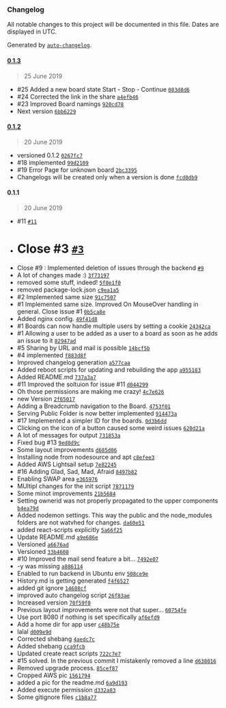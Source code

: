 ### Changelog

All notable changes to this project will be documented in this file. Dates are displayed in UTC.

Generated by [`auto-changelog`](https://github.com/CookPete/auto-changelog).

#### [0.1.3](https://github.com/egde/retro/compare/0.1.3...0.1.3)

> 25 June 2019

- #25 Added a new board state Start - Stop - Continue [`083d8d6`](https://github.com/egde/retro/commit/083d8d691ee981066cbdf3f6038cf8b77714e60d)
- #24 Corrected the link in the share [`a4efb46`](https://github.com/egde/retro/commit/a4efb4619573bec214cdd73af3594a690d1f839e)
- #23 Improved Board namings [`920cd78`](https://github.com/egde/retro/commit/920cd78c9931bed9fdc8f3a470125f0877e3066f)
- Next version [`6bb6229`](https://github.com/egde/retro/commit/6bb6229e6cac23f64d488648c00befec6e1dffa4)

#### [0.1.2](https://github.com/egde/retro/compare/0.1.1...0.1.2)

> 20 June 2019

- versioned 0.1.2 [`0267fc7`](https://github.com/egde/retro/commit/0267fc72d89df27334d26894c8017da328397d13)
- #18 implemented [`99d2109`](https://github.com/egde/retro/commit/99d2109199363670527d756d9eff06d5a68454c0)
- #19 Error Page for unknown board [`2bc3395`](https://github.com/egde/retro/commit/2bc33952d0b41f555a3cb6cdfc1e23d741aefa11)
- Changelogs will be created only when a version is done [`fcd0db9`](https://github.com/egde/retro/commit/fcd0db96a663e19a813c88534b70572668b1953c)

#### 0.1.1

> 20 June 2019

- #11 [`#11`](https://github.com/egde/retro/issues/11)
- # Close #3 [`#3`](https://github.com/egde/retro/issues/3)
- Close #9 : Implemented deletion of issues through the backend [`#9`](https://github.com/egde/retro/issues/9)
- A lot of changes made :) [`3f73197`](https://github.com/egde/retro/commit/3f731977334cc27f257f5aeba59255eda666418f)
- removed some stuff, indeed! [`5f0e1f0`](https://github.com/egde/retro/commit/5f0e1f0626a49aa36f513dd4c215f10a2f008bf5)
- removed package-lock.json [`c9ea1a5`](https://github.com/egde/retro/commit/c9ea1a56440da01787d82614090047cd765bdc55)
- #2 Implemented same size [`91c7507`](https://github.com/egde/retro/commit/91c750700e56dea6ba63a1522a7c734c7268388c)
- #1 Implemented same size. Improved On MouseOver handling in general. Close issue #1 [`0b5ca8e`](https://github.com/egde/retro/commit/0b5ca8ec2888cd3a8e4a1f22ebaea15b649a2819)
- Added nginx config. [`49f41d8`](https://github.com/egde/retro/commit/49f41d897f8a51a4cdac3e234eec5edf954a921c)
- #1 Boards can now handle multiple users by setting a cookie [`24342ca`](https://github.com/egde/retro/commit/24342ca16f6e443862b63304799d436735728f2a)
- #1 Allowing a user to be added as a user to a board as soon as he adds an issue to it [`82947ad`](https://github.com/egde/retro/commit/82947ad4d4ab9ca336efdaa09a29b863ac93bc28)
- #5 Sharing by URL and mail is possible [`14bcf5b`](https://github.com/egde/retro/commit/14bcf5b40bb192a9ba97696149713b73047e89a9)
- #4 implemented [`f883d8f`](https://github.com/egde/retro/commit/f883d8f5714659d6e8f9ee004fbcd10c4358116f)
- Improved changelog generation [`a577caa`](https://github.com/egde/retro/commit/a577caaf6e2a59c92332f7549e0c68c8e97da396)
- Added reboot scripts for updating and rebuilding the app [`a955183`](https://github.com/egde/retro/commit/a95518385cc620985a840f6ba1624e4a4697ca86)
- Added README.md [`737a3a7`](https://github.com/egde/retro/commit/737a3a71d14f0e8f37518e61b55dddc0e1c227f9)
- #11 Improved the soltuion for issue #11 [`d044299`](https://github.com/egde/retro/commit/d0442997c6452d4700765709faa78d7a34fc1b13)
- Oh those permissions are making me crazy! [`4c7e626`](https://github.com/egde/retro/commit/4c7e626aa092a3e32de11c1f835e6fde991ff2ef)
- new Version [`2f65017`](https://github.com/egde/retro/commit/2f650172c88b879f5d93cccc852d224883dc5043)
- Adding a Breadcrumb navigation to the Board. [`4753f01`](https://github.com/egde/retro/commit/4753f01eda29740fcf9bebed2e078390059a69d0)
- Serving Public Folder is now better implemented [`914473a`](https://github.com/egde/retro/commit/914473ac26e485e87dc15b8c1e83bfd8cc994790)
- #17 Implemented a simpler ID for the boards. [`0d3b6dd`](https://github.com/egde/retro/commit/0d3b6dd6872b40264883dd6068d0f6bb0d1bd1d5)
- Clicking on the icon of a button caused some weird issues [`620d21a`](https://github.com/egde/retro/commit/620d21a784b0b8c31879167e777356756ec2eff3)
- A lot of messages for output [`731853a`](https://github.com/egde/retro/commit/731853aa5f6ef404fe64766bdd1af80da28c28e2)
- Fixed bug #13 [`9ed8d9c`](https://github.com/egde/retro/commit/9ed8d9c5e077b917cc96792b89fa73a62f9629ff)
- Some layout improvements [`d685d06`](https://github.com/egde/retro/commit/d685d0606725bf1d092a49c665186f777d0cd4a7)
- Installing node from nodesource and apt [`c8efee3`](https://github.com/egde/retro/commit/c8efee3d47358c5a72f081b9a7c6a3d99c4b8acf)
- Added AWS Lightsail setup [`7e82245`](https://github.com/egde/retro/commit/7e8224554669a33e52dea4b5ccafb6606de19695)
- #16 Adding Glad, Sad, Mad, Afraid [`8497b82`](https://github.com/egde/retro/commit/8497b8271e22454d054610c0988af562fc530ea8)
- Enabling SWAP area [`e365976`](https://github.com/egde/retro/commit/e365976f24d932de3a2f7063fc544e9ef302d3cc)
- MUltipl changes for the init script [`7871179`](https://github.com/egde/retro/commit/7871179edf8b21b2d3c16121c205f16e80e2f2d4)
- Some minot improvements [`21b5684`](https://github.com/egde/retro/commit/21b5684344c09605664e4729dad0a15c5fb91002)
- Setting ownerid was not properly propagated to the upper components [`b4ea79d`](https://github.com/egde/retro/commit/b4ea79dd387575e407f5cec479c364d209a56751)
- Added nodemon settings. This way the public and the node_modules folders are not watvhed for changes. [`da60e51`](https://github.com/egde/retro/commit/da60e51a7581ffdd3d55d9dcfe8e98e5fd5a90cf)
- added react-scripts explicitly [`5a66f25`](https://github.com/egde/retro/commit/5a66f251c2ce4fb0440c146f6a3316abce40d5c5)
- Update README.md [`a9e686e`](https://github.com/egde/retro/commit/a9e686eb392792ac17add18b84b370205c873e58)
- Versioned [`a6676ad`](https://github.com/egde/retro/commit/a6676ad4d2b1079a1c57d7bf909f4a18049086f4)
- Versioned [`33b4608`](https://github.com/egde/retro/commit/33b4608996bfd6dfe61c692349970a940a1f224e)
- #10 Improved the mail send feature a bit... [`7492e07`](https://github.com/egde/retro/commit/7492e078695f31232a086d1940c36e91269d9ae3)
- -y was missing [`a886114`](https://github.com/egde/retro/commit/a886114b03fda28cef5e281b052f37419dd4b9f2)
- Enabled to run backend in Ubuntu env [`508ce9e`](https://github.com/egde/retro/commit/508ce9e8fa90c231d34e1117c3f8a736890c0e66)
- History.md is getting generated [`f4f6527`](https://github.com/egde/retro/commit/f4f652753cfca1e544c0b1d58136acea95b226e7)
- added git ignore [`14688cf`](https://github.com/egde/retro/commit/14688cf24a3a0d6b3359609bd0f58c31d79ab07a)
- improved auto changelog script [`26f83ae`](https://github.com/egde/retro/commit/26f83ae93a13250e1fba9d285d20ae6387211f9b)
- Increased version [`70f59f0`](https://github.com/egde/retro/commit/70f59f0267d9b1e41d0217ba4b5cac6fe66b819f)
- Previous layout improvements were not that super... [`60754fe`](https://github.com/egde/retro/commit/60754fede366f1bfba4b55f91a5009100e5e43f1)
- Use port 8080 if nothing is set specifically [`af6efd9`](https://github.com/egde/retro/commit/af6efd9b8bfad63fefd0a54d267a7fb2f341f142)
- Add a home dir for app user [`c48b75e`](https://github.com/egde/retro/commit/c48b75e339820e00f453540f7102eb717187d470)
- lalal [`d009e9d`](https://github.com/egde/retro/commit/d009e9d226fb4cc841af3971e71ad4634f10dbd8)
- Corrected shebang [`4aedc7c`](https://github.com/egde/retro/commit/4aedc7c0d714e58d038b5e396b8601b28dc8c0fd)
- Added shebang [`cca9fcb`](https://github.com/egde/retro/commit/cca9fcb8404efb80eb750a69a95a4545ad17b9ae)
- Updated create react scripts [`722c7e7`](https://github.com/egde/retro/commit/722c7e7edeb67ecf4638981c7cda44e4520bd7bd)
- #15 solved. In the previous commit I mistakenly removed a line [`d638016`](https://github.com/egde/retro/commit/d638016d3a045402753830e43480e8f316c7cee1)
- Removed upgrade process. [`85cef87`](https://github.com/egde/retro/commit/85cef8793fefb9d4e0a4c00e45607895ef071435)
- Cropped AWS pic [`1561794`](https://github.com/egde/retro/commit/15617945cf4cee516f6f2b57baaad621d6015ad8)
- added a pic for the readme.md [`6a9d193`](https://github.com/egde/retro/commit/6a9d193965deaf529af04072bedec5878948e7ed)
- Added execute permission [`d332a83`](https://github.com/egde/retro/commit/d332a83a92805ac1d4052a6281ef48e2a704d130)
- Some gitignore files [`c1b8a77`](https://github.com/egde/retro/commit/c1b8a7763e01a01e1f85076c71c404b5359b4ab9)
